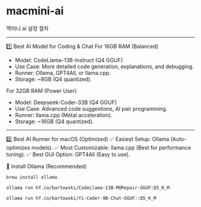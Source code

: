# macmini-ai
맥미니 ai 설정 절차

---
1️⃣ Best AI Model for Coding & Chat
For 16GB RAM (Balanced)
- Model: CodeLlama-13B-Instruct (Q4 GGUF)
- Use Case: More detailed code generation, explanations, and debugging.
- Runner: Ollama, GPT4All, or llama.cpp.
- Storage: ~8GB (Q4 quantized).

For 32GB RAM (Power User)
- Model: Deepseek-Coder-33B (Q4 GGUF)
- Use Case: Advanced code suggestions, AI pair programming.
- Runner: llama.cpp (Metal acceleration).
- Storage: ~16GB (Q4 quantized).
---
2️⃣ Best AI Runner for macOS (Optimized)
✅ Easiest Setup: Ollama (Auto-optimizes models).
✅ Most Customizable: llama.cpp (Best for performance tuning).
✅ Best GUI Option: GPT4All (Easy to use).

🔹 Install Ollama (Recommended)
```
brew install ollama
```

```
ollama run hf.co/bartowski/CodeLlama-13B-MORepair-GGUF:Q5_K_M
```

```
ollama run hf.co/bartowski/Yi-Coder-9B-Chat-GGUF::Q5_K_M
```
